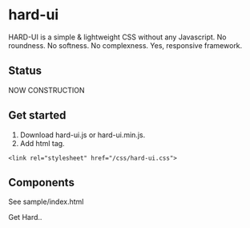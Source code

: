 # hard-ui
HARD-UI is a simple &amp; lightweight CSS without any Javascript. No roundness. No softness. No complexness. Yes, responsive framework.

## Status
NOW CONSTRUCTION

## Get started
1. Download hard-ui.js or hard-ui.min.js.
2. Add html tag.

```
<link rel="stylesheet" href="/css/hard-ui.css">
```

## Components
See sample/index.html

Get Hard..
